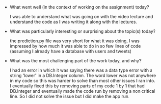 - What went well (in the context of working on the assignment) today?

  I was able to understand what was going on with the video lecture and understand the code as I was writing it along with the lectures.

- What was particularly interesting or surprising about the topic(s) today?

  the prediction.py file was very short for what it was doing, I was impressed by how much it was able to do in so few lines of code (assuming
  I already have a database with users and tweets)

- What was the most challenging part of the work today, and why?

  I had an error in which it was saying there was a data type error with a string 'lower' in a DB.Integer column. The word lower was not anywhere in my code so this was harder to solve than most other issues I ran into. I eventually fixed this by removing parts of my code 1 by 1 that had DB.Integer and eventually made the code run by removing a non critical line. So I did not solve the issue but I did make the app run. 

